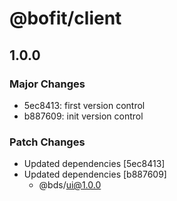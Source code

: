 # @bofit/client

## 1.0.0

### Major Changes

- 5ec8413: first version control
- b887609: init version control

### Patch Changes

- Updated dependencies [5ec8413]
- Updated dependencies [b887609]
  - @bds/ui@1.0.0

